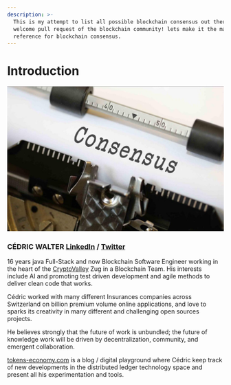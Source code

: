 ```yaml
---
description: >-
  This is my attempt to list all possible blockchain consensus out there! I
  welcome pull request of the blockchain community! lets make it the main
  reference for blockchain consensus.
---
```


# Introduction

![Consensus by Nick Youngson CC BY-SA 3.0 ImageCreator](.gitbook/assets/consensus.jpg)

### CÉDRIC WALTER [LinkedIn](https://www.linkedin.com/in/cedricwalter/) / [Twitter](http://www.twitter.com/cedricwalter)

16 years java Full-Stack and now Blockchain Software Engineer  working in the heart of the [CryptoValley](https://cryptovalley.swiss/) Zug in a Blockchain Team. His interests include AI and promoting test driven development and agile methods to deliver clean code that works.

Cédric worked with many different Insurances companies across Switzerland on billion premium volume online applications, and love to sparks its creativity in many different and challenging open sources projects.

He believes strongly that the future of work is unbundled; the future of knowledge work will be driven by decentralization, community, and emergent collaboration.

[tokens-economy.com](https://www.tokens-economy.com/) is a blog / digital playground where Cédric keep track of new developments in the distributed ledger technology space and present all his experimentation and tools.

